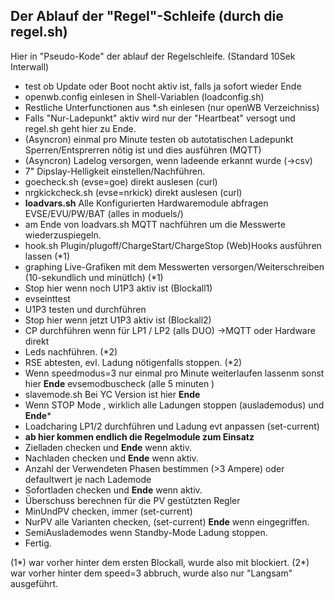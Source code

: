 ## Der Ablauf der "Regel"-Schleife (durch die regel.sh) ##

Hier in "Pseudo-Kode" der ablauf der Regelschleife. (Standard 10Sek Interwall)

- test ob Update oder Boot nocht aktiv ist, falls ja sofort wieder Ende
- openwb.config einlesen in Shell-Variablen (loadconfig.sh)
- Restliche Unterfunctionen aus *.sh einlesen (nur openWB Verzeichniss) 
- Falls "Nur-Ladepunkt"  aktiv wird nur der "Heartbeat" versogt und regel.sh geht hier zu Ende.
- (Asyncron) einmal pro Minute testen ob autotatischen Ladepunkt Sperren/Entsprerren nötig ist und dies ausführen (MQTT)
- (Asyncron) Ladelog versorgen, wenn ladeende erkannt wurde (->csv)
- 7" Dipslay-Helligkeit einstellen/Nachführen.
- goecheck.sh  (evse=goe) direkt auslesen (curl)
- nrgkickcheck.sh (evse=nrkick) direkt auslesen (curl)
- **loadvars.sh**  Alle Konfigurierten Hardwaremodule abfragen EVSE/EVU/PW/BAT (alles in moduels/)
- am Ende von loadvars.sh MQTT nachführen um die Messwerte wiederzuspiegeln.
- hook.sh	Plugin/plugoff/ChargeStart/ChargeStop (Web)Hooks ausführen lassen (*1)
- graphing  Live-Grafiken mit dem Messwerten versorgen/Weiterschreiben (10-sekundlich und minütlch) (*1)
- Stop hier wenn noch U1P3 aktiv ist (Blockall1)
- evseinttest
- U1P3 testen und durchführen 
- Stop hier wenn jetzt U1P3 aktiv ist (Blockall2)
- CP durchführen wenn für LP1 / LP2 (alls DUO) ->MQTT oder Hardware direkt
- Leds nachführen. (*2)
- RSE abtesten, evl. Ladung nötigenfalls stoppen. (*2)
- Wenn speedmodus=3 nur einmal pro Minute weiterlaufen lassenm sonst hier **Ende**
 evsemodbuscheck (alle 5 minuten )
- slavemode.sh Bei YC Version ist hier **Ende**
- Wenn STOP Mode , wirklich alle Ladungen stoppen (auslademodus) und **Ende***
- Loadcharing LP1/2 durchführen und Ladung evt anpassen (set-current)
- **ab hier kommen endlich die Regelmodule zum Einsatz**
- Zielladen checken und **Ende** wenn aktiv.
- Nachladen checken und **Ende** wenn aktiv.
- Anzahl der Verwendeten Phasen bestimmen (>3 Ampere) oder defaultwert je nach Lademode
- Sofortladen checken und **Ende** wenn aktiv.
- Überschuss berechnen für die PV gestützten Regler
- MinUndPV checken, immer (set-current) 
- NurPV alle Varianten checken, (set-current) **Ende** wenn eingegriffen.
- SemiAuslademodes wenn Standby-Mode Ladung stoppen.
- Fertig.


(1*) war vorher hinter dem ersten Blockall, wurde also mit blockiert.
(2*) war vorher hinter dem speed=3  abbruch, wurde also nur "Langsam" ausgeführt.
